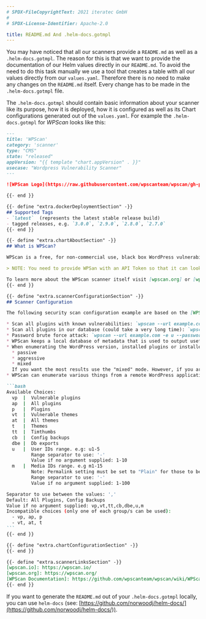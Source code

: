 ```yaml
---
# SPDX-FileCopyrightText: 2021 iteratec GmbH
#
# SPDX-License-Identifier: Apache-2.0

title: README.md And .helm-docs.gotmpl
---
```


You may have noticed that all our scanners provide a `README.md` as well as a `.helm-docs.gotmpl`.
The reason for this is that we want to provide the documentation of our Helm values directly in our `README.md`.
To avoid the need to do this task manually we use a tool that creates a table with all our values directly from our `values.yaml`.
Therefore there is no need to make any changes on the `README.md` itself.
Every change has to be made in the `.helm-docs.gotmpl` file.

The `.helm-docs.gotmpl` should contain basic information about your scanner like its purpose, how it is deployed, how it is configured as well as its Chart configurations generated out of the `values.yaml`.
For example the `.helm-docs.gotmpl` for *WPScan* looks like this:

````markdown {73}
---
title: 'WPScan'
category: 'scanner'
type: "CMS"
state: "released"
appVersion: "{{ template "chart.appVersion" . }}"
usecase: "Wordpress Vulnerability Scanner"
---

![WPScan Logo](https://raw.githubusercontent.com/wpscanteam/wpscan/gh-pages/images/wpscan_logo.png)

{{- end }}

{{- define "extra.dockerDeploymentSection" -}}
## Supported Tags
- `latest`  (represents the latest stable release build)
- tagged releases, e.g. `3.0.0`, `2.9.0`, `2.8.0`, `2.7.0`
{{- end }}

{{- define "extra.chartAboutSection" -}}
## What is WPScan?

WPScan is a free, for non-commercial use, black box WordPress vulnerability scanner written for security professionals and blog maintainers to test the security of their sites.

> NOTE: You need to provide WPSan with an API Token so that it can look up vulnerabilities infos with [https://wpvulndb.com](https://wpvulndb.com). Without the token WPScan will only identify WordPress Core / Plugin / Theme versions but not if they are actually vulnerable. You can get a free API Token at by registering for an account at [https://wpvulndb.com](https://wpvulndb.com). Using the secureCodeBox WPScans you can specify the token via the `WPVULNDB_API_TOKEN` target attribute, see the example below.

To learn more about the WPScan scanner itself visit [wpscan.org] or [wpscan.io].
{{- end }}

{{- define "extra.scannerConfigurationSection" -}}
## Scanner Configuration

The following security scan configuration example are based on the [WPScan Documentation], please take a look at the original documentation for more configuration examples.

* Scan all plugins with known vulnerabilities: `wpscan --url example.com -e vp --plugins-detection mixed --api-token WPVULNDB_API_TOKEN`
* Scan all plugins in our database (could take a very long time): `wpscan --url example.com -e ap --plugins-detection mixed --api-token WPVULNDB_API_TOKEN`
* Password brute force attack: `wpscan --url example.com -e u --passwords /path/to/password_file.txt`
* WPScan keeps a local database of metadata that is used to output useful information, such as the latest version of a plugin. The local database can be updated with the following command: `wpscan --update`
* When enumerating the WordPress version, installed plugins or installed themes, you can use three different "modes", which are:
  * passive
  * aggressive
  * mixed
  If you want the most results use the "mixed" mode. However, if you are worried that the server may not be able to handle many requests, use the "passive" mode. The default mode is "mixed", except plugin enumeration, which is "passive". You will need to manually override the plugin detection mode, if you want to use anything other than the default, with the `--plugins-detection` option.
* WPScan can enumerate various things from a remote WordPress application, such as plugins, themes, usernames, backed up files wp-config.php files, Timthumb files, database exports and more. To use WPScan's enumeration capabilities supply the `-e `option.

```bash
Available Choices:
  vp  |  Vulnerable plugins
  ap  |  All plugins
  p   |  Plugins
  vt  |  Vulnerable themes
  at  |  All themes
  t   |  Themes
  tt  |  Timthumbs
  cb  |  Config backups
  dbe |  Db exports
  u   |  User IDs range. e.g: u1-5
         Range separator to use: '-'
         Value if no argument supplied: 1-10
  m   |  Media IDs range. e.g m1-15
         Note: Permalink setting must be set to "Plain" for those to be detected
         Range separator to use: '-'
         Value if no argument supplied: 1-100

Separator to use between the values: ','
Default: All Plugins, Config Backups
Value if no argument supplied: vp,vt,tt,cb,dbe,u,m
Incompatible choices (only one of each group/s can be used):
  - vp, ap, p
  - vt, at, t
```
{{- end }}

{{- define "extra.chartConfigurationSection" -}}
{{- end }}

{{- define "extra.scannerLinksSection" -}}
[wpscan.io]: https://wpscan.io/
[wpscan.org]: https://wpscan.org/
[WPScan Documentation]: https://github.com/wpscanteam/wpscan/wiki/WPScan-User-Documentation
{{- end }}
````

If you want to generate the `README.md` out of your `.helm-docs.gotmpl` locally, you can use `helm-docs` (see: [https://github.com/norwoodj/helm-docs/](https://github.com/norwoodj/helm-docs/)).
